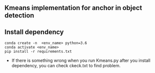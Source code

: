 ## Kmeans implementation for anchor in object detection  
## Install dependency  
`conda create -n  <env_name> python=3.6`  
`conda activate <env_name>`  
`pip install -r requirements.txt`  
* If there is something wrong when you run Kmeans.py after you install dependency, you can check ckeck.txt to find problem.  


